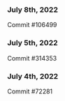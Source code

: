 ### July 8th, 2022

Commit #106499

### July 5th, 2022

Commit #314353


### July 4th, 2022

Commit #72281
